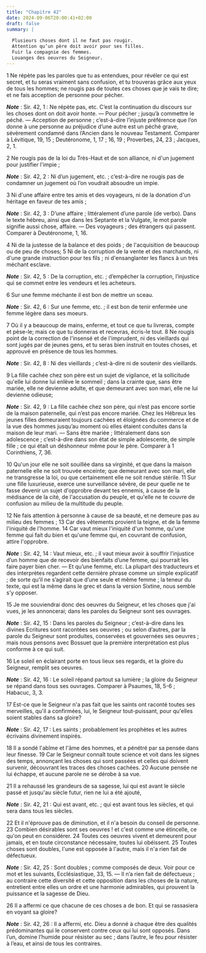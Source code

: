```yaml
---
title: "Chapitre 42"
date: 2024-09-06T20:00:41+02:00
draft: false
summary: |
  
  Plusieurs choses dont il ne faut pas rougir.
  Attention qu’un père doit avoir pour ses filles.
  Fuir la compagnie des femmes.
  Louanges des oeuvres du Seigneur.
---
```



1 Ne répète pas les paroles que tu as entendues, pour révéler ce qui est secret, et tu seras vraiment sans confusion, et tu trouveras grâce aux yeux de tous les hommes; ne rougis pas de toutes ces choses que je vais te dire; et ne fais acception de personne pour pécher.

***Note*** :  Sir. 42, 1 : Ne répète pas, etc. C’est la continuation du discours sur les choses dont on doit avoir honte. ― Pour pécher ; jusqu’à commettre le péché. ― Acception de personne ; c’est-à-dire l’injuste préférence que l’on donne à une personne au préjudice d’une autre est un péché grave, sévèrement condamné dans l’Ancien dans le nouveau Testament. Comparer à Lévitique, 19, 15 ; Deutéronome, 1, 17 ; 16, 19 ; Proverbes, 24, 23 ; Jacques, 2, 1.


2 Ne rougis pas de la loi du Très-Haut et de son alliance, ni d'un jugement pour justifier l'impie ;

***Note*** :  Sir. 42, 2 : Ni d’un jugement, etc. ; c’est-à-dire ne rougis pas de condamner un jugement où l’on voudrait absoudre un impie.

3 Ni d'une affaire entre tes amis et des voyageurs, ni de la donation d'un héritage en faveur de tes amis ;

***Note*** :  Sir. 42, 3 : D’une affaire ; littéralement d’une parole (de verbo). Dans le texte hébreu, ainsi que dans les Septante et la Vulgate, le mot parole signifie aussi chose, affaire. ― Des voyageurs ; des étrangers qui passent. Comparer à Deutéronome, 1, 16.

4 Ni de la justesse de la balance et des poids ; de l'acquisition de beaucoup ou de peu de choses; 5 Ni de la corruption de la vente et des marchands, ni d'une grande instruction pour tes fils ; ni d'ensanglanter les flancs à un très méchant esclave.

***Note*** :  Sir. 42, 5 : De la corruption, etc. ; d’empêcher la corruption, l’injustice qui se commet entre les vendeurs et les acheteurs.

6 Sur une femme méchante il est bon de mettre un sceau.

***Note*** :  Sir. 42, 6 : Sur une femme, etc. ; il est bon de tenir enfermée une femme légère dans ses moeurs.

7 Où il y a beaucoup de mains, enferme, et tout ce que tu livreras, compte et pèse-le; mais ce que tu donneras et recevras, écris-le tout. 8 Ne rougis point de la correction de l'insensé et de l'imprudent, ni des vieillards qui sont jugés par de jeunes gens, et tu seras bien instruit en toutes choses, et approuvé en présence de tous les hommes.

***Note*** :  Sir. 42, 8 : Ni des vieillards ; c’est-à-dire ni de soutenir des vieillards.


9 La fille cachée chez son père est un sujet de vigilance, et la sollicitude qu'elle lui donne lui enlève le sommeil ; dans la crainte que, sans être mariée, elle ne devienne adulte, et que demeurant avec son mari, elle ne lui devienne odieuse;

***Note*** :  Sir. 42, 9 : La fille cachée chez son père, qui n’est pas encore sortie de la maison paternelle, qui n’est pas encore mariée. Chez les Hébreux les jeunes filles demeuraient toujours cachées et éloignées du commerce et de la vue des hommes jusqu’au moment où elles étaient conduites dans la maison de leur mari. ― Sans être mariée ; littéralement dans son adolescence ; c’est-à-dire dans son état de simple adolescente, de simple fille ; ce qui était un déshonneur même pour le père. Comparer à 1 Corinthiens, 7, 36.

10 Qu'un jour elle ne soit souillée dans sa virginité, et que dans la maison paternelle elle ne soit trouvée enceinte; que demeurant avec son mari, elle ne transgresse la loi, ou que certainement elle ne soit rendue stérile. 11 Sur une fille luxurieuse, exerce une surveillance sévère, de peur quelle ne te fasse devenir un sujet d'opprobre devant tes ennemis, à cause de la médisance de la cité, de l'accusation du peuple, et qu'elle ne te couvre de confusion au milieu de la multitude du peuple.


12 Ne fais attention à personne à cause de sa beauté, et ne demeure pas au milieu des femmes ; 13 Car des vêtements provient la teigne, et de la femme l'iniquité de l'homme. 14 Car vaut mieux l'iniquité d'un homme, qu'une femme qui fait du bien et qu'une femme qui, en couvrant de confusion, attire l'opprobre.

***Note*** :  Sir. 42, 14 : Vaut mieux, etc. ; il vaut mieux avoir à souffrir l’injustice d’un homme que de recevoir des bienfaits d’une femme, qui pourrait les faire payer bien cher. ― Et qu’une femme, etc. La plupart des traducteurs et des interprètes regardent cette dernière phrase comme un simple explicatif ; de sorte qu’il ne s’agirait que d’une seule et même femme ; la teneur du texte, qui est la même dans le grec et dans la version Sixtine, nous semble s’y opposer.


15 Je me souviendrai donc des oeuvres du Seigneur, et les choses que j'ai vues, je les annoncerai; dans les paroles du Seigneur sont ses ouvrages.

***Note*** :  Sir. 42, 15 : Dans les paroles du Seigneur ; c’est-à-dire dans les divines Ecritures sont racontées ses oeuvres ; ou selon d’autres, par la parole du Seigneur sont produites, conservées et gouvernées ses oeuvres ; mais nous pensons avec Bossuet que la première interprétation est plus conforme à ce qui suit.

16 Le soleil en éclairant porte en tous lieux ses regards, et la gloire du Seigneur, remplit ses oeuvres.

***Note*** :  Sir. 42, 16 : Le soleil répand partout sa lumière ; la gloire du Seigneur se répand dans tous ses ouvrages. Comparer à Psaumes, 18, 5-6 ; Habacuc, 3, 3.

17 Est-ce que le Seigneur n'a pas fait que les saints ont raconté toutes ses merveilles, qu'il a confirmées, lui, le Seigneur tout-puissant, pour qu'elles soient stables dans sa gloire?

***Note*** :  Sir. 42, 17 : Les saints ; probablement les prophètes et les autres écrivains divinement inspirés.


18 Il a sondé l'abîme et l'âme des hommes, et a pénétré par sa pensée dans leur finesse. 19 Car le Seigneur connaît toute science et voit dans les signes des temps, annonçant les choses qui sont passées et celles qui doivent survenir, découvrant les traces des choses cachées. 20 Aucune pensée ne lui échappe, et aucune parole ne se dérobe à sa vue.


21 Il a rehaussé les grandeurs de sa sagesse, lui qui est avant le siècle passé et jusqu'au siècle futur, rien ne lui a été ajouté,

***Note*** :  Sir. 42, 21 : Qui est avant, etc. ; qui est avant tous les siècles, et qui sera dans tous les siècles.

22 Et il n'éprouve pas de diminution, et il n'a besoin du conseil de personne. 23 Combien désirables sont ses oeuvres ! et c'est comme une étincelle, ce qu'on peut en considérer. 24 Toutes ces oeuvres vivent et demeurent pour jamais, et en toute circonstance nécessaire, toutes lui obéissent. 25 Toutes choses sont doubles, l'une est opposée à l'autre, mais il n'a rien fait de défectueux.

***Note*** :  Sir. 42, 25 : Sont doubles ; comme composés de deux. Voir pour ce mot et les suivants, Ecclésiastique, 33, 15. ― Il n’a rien fait de défectueux ; au contraire cette diversité et cette opposition dans les choses de la nature, entretient entre elles un ordre et une harmonie admirables, qui prouvent la puissance et la sagesse de Dieu.

26 Il a affermi ce que chacune de ces choses a de bon. Et qui se rassasiera en voyant sa gloire?

***Note*** :  Sir. 42, 26 : Il a affermi, etc. Dieu a donné à chaque être des qualités prédominantes qui le conservent contre ceux qui lui sont opposés. Dans l’un, domine l’humide pour résister au sec ; dans l’autre, le feu pour résister à l’eau, et ainsi de tous les contraires.

